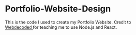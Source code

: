 # Portfolio-Website-Design
This is the code I used to create my Portfolio Website. Credit to <a href =https://www.youtube.com/channel/UCObrjoZZJSjznfCO5Vx9qUQ> Webdecoded </a> for teaching me to use Node.js and React.
